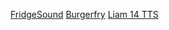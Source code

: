 [FridgeSound](https://freesound.org/s/238896/)
[Burgerfry](https://freesound.org/s/277512/)
[Liam 14 TTS](https://ttsmaker.com/)